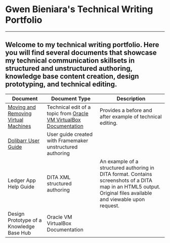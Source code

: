 # Gwen Bieniara's Technical Writing Portfolio
-------
 Welcome to my technical writing portfolio. Here you will find several documents that showcase my technical communication skillsets in structured and unstructured authoring, knowledge base content creation, design prototyping, and technical editing.
-----------

| Document | Document Type | Description |
| ----| -----| ---- |
|[Moving and Removing Virtual Machines](https://github.com/bieniaragwen/technicalwritingportfolio/blob/main/Technical%20Content%20Edit%20Example.pdf) | Technical edit of a topic from [Oracle VM VirtualBox Documentation](https://www.virtualbox.org/manual/UserManual.html)| Provides a before and after example of technical editing.
|[Dolibarr User Guide](https://github.com/bieniaragwen/technicalwritingportfolio/blob/main/dolibarr_userguide%20-%20Gwen%20Bieniara.pdf)| User guide created with Framemaker unstructured authoring|  
|Ledger App Help Guide | DITA XML structured authoring | An example of a structured authoring in DITA format. Contains screenshots of a DITA map in an HTML5 output. Original files available and viewable upon request.
|Design Prototype of a Knowledge Base Hub | Oracle VM VirtualBox Documentation|

